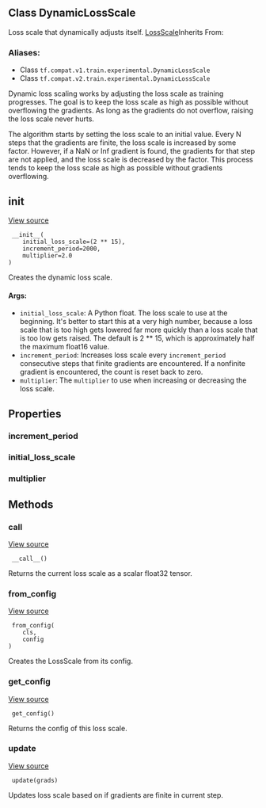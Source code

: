 ## Class DynamicLossScale

Loss scale that dynamically adjusts itself.
[LossScale](https://www.tensorflow.org/api_docs/python/tf/train/experimental/LossScale)Inherits From: 

### Aliases:
- Class `tf.compat.v1.train.experimental.DynamicLossScale`
- Class `tf.compat.v2.train.experimental.DynamicLossScale`

Dynamic loss scaling works by adjusting the loss scale as training progresses. The goal is to keep the loss scale as high as possible without overflowing the gradients. As long as the gradients do not overflow, raising the loss scale never hurts.

The algorithm starts by setting the loss scale to an initial value. Every N steps that the gradients are finite, the loss scale is increased by some factor. However, if a NaN or Inf gradient is found, the gradients for that step are not applied, and the loss scale is decreased by the factor. This process tends to keep the loss scale as high as possible without gradients overflowing.
## __init__
[View source](https://github.com/tensorflow/tensorflow/blob/r2.0/tensorflow/python/training/experimental/loss_scale.py#L286-L316)


```
 __init__(
    initial_loss_scale=(2 ** 15),
    increment_period=2000,
    multiplier=2.0
)
```

Creates the dynamic loss scale.
#### Args:
- `initial_loss_scale`: A Python float. The loss scale to use at the beginning. It's better to start this at a very high number, because a loss scale that is too high gets lowered far more quickly than a loss scale that is too low gets raised. The default is 2 ** 15, which is approximately half the maximum float16 value.
- `increment_period`: Increases loss scale every `increment_period` consecutive steps that finite gradients are encountered. If a nonfinite gradient is encountered, the count is reset back to zero.
- `multiplier`: The `multiplier` to use when increasing or decreasing the loss scale.
## Properties
### increment_period
### initial_loss_scale
### multiplier
## Methods
### __call__
[View source](https://github.com/tensorflow/tensorflow/blob/r2.0/tensorflow/python/training/experimental/loss_scale.py#L330-L331)


```
 __call__()
```

Returns the current loss scale as a scalar float32 tensor.
### from_config
[View source](https://github.com/tensorflow/tensorflow/blob/r2.0/tensorflow/python/training/experimental/loss_scale.py#L179-L182)


```
 from_config(
    cls,
    config
)
```

Creates the LossScale from its config.
### get_config
[View source](https://github.com/tensorflow/tensorflow/blob/r2.0/tensorflow/python/training/experimental/loss_scale.py#L393-L398)


```
 get_config()
```

Returns the config of this loss scale.
### update
[View source](https://github.com/tensorflow/tensorflow/blob/r2.0/tensorflow/python/training/experimental/loss_scale.py#L333-L380)


```
 update(grads)
```

Updates loss scale based on if gradients are finite in current step.

